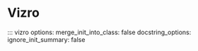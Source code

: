 # Vizro

::: vizro
options:
merge_init_into_class: false
docstring_options:
ignore_init_summary: false
